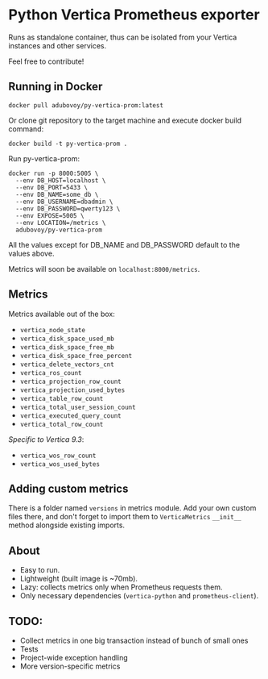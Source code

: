 # Python Vertica Prometheus exporter

Runs as standalone container, thus can be isolated from your Vertica
instances and other services.

Feel free to contribute!

## Running in Docker

```shell
docker pull adubovoy/py-vertica-prom:latest
```

Or clone git repository to the target machine and execute docker build command:

```shell
docker build -t py-vertica-prom .
```

Run py-vertica-prom:

```shell
docker run -p 8000:5005 \
  --env DB_HOST=localhost \
  --env DB_PORT=5433 \
  --env DB_NAME=some_db \
  --env DB_USERNAME=dbadmin \
  --env DB_PASSWORD=qwerty123 \
  --env EXPOSE=5005 \
  --env LOCATION=/metrics \
  adubovoy/py-vertica-prom
```

All the values except for DB_NAME and DB_PASSWORD default to the values above.

Metrics will soon be available on `localhost:8000/metrics`.

## Metrics

Metrics available out of the box:

- `vertica_node_state`
- `vertica_disk_space_used_mb`
- `vertica_disk_space_free_mb`
- `vertica_disk_space_free_percent`
- `vertica_delete_vectors_cnt`
- `vertica_ros_count`
- `vertica_projection_row_count`
- `vertica_projection_used_bytes`
- `vertica_table_row_count`
- `vertica_total_user_session_count`
- `vertica_executed_query_count`
- `vertica_total_row_count`

_Specific to Vertica 9.3_:

- `vertica_wos_row_count`
- `vertica_wos_used_bytes`

## Adding custom metrics

There is a folder named `versions` in metrics module. Add your own custom files there,
and don't forget to import them to `VerticaMetrics` `__init__` method alongside
existing imports.

## About

- Easy to run.
- Lightweight (built image is ~70mb).
- Lazy: collects metrics only when Prometheus requests them.
- Only necessary dependencies (`vertica-python` and `prometheus-client`).

## TODO:

- Collect metrics in one big transaction instead of bunch of small ones
- Tests
- Project-wide exception handling
- More version-specific metrics
